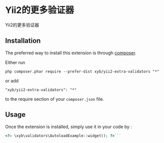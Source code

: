 Yii2的更多验证器
==========
Yii2的更多验证器

Installation
------------

The preferred way to install this extension is through [composer](http://getcomposer.org/download/).

Either run

```
php composer.phar require --prefer-dist xyb/yii2-extra-validators "*"
```

or add

```
"xyb/yii2-extra-validators": "*"
```

to the require section of your `composer.json` file.


Usage
-----

Once the extension is installed, simply use it in your code by  :

```php
<?= \xyb\validators\AutoloadExample::widget(); ?>```